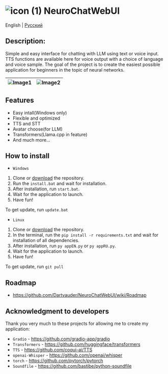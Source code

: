 # ![icon (1)](https://github.com/Dartvauder/NeuroChatWebUI/assets/140557322/e3c1d95a-828f-4a65-bea6-64c336dbe6fa) NeuroChatWebUI
English | [Русский](/README_RU.md)
## Description:

Simple and easy interface for chatting with LLM using text or voice input. TTS functions are available here for voice output with a choice of language and voice sample. The goal of the project is to create the easiest possible application for beginners in the topic of neural networks.

|![Image1](https://github.com/Dartvauder/NeuroChatWebUI/assets/140557322/98e185c1-6011-434c-af9f-885d1c5ded48) | ![Image2](https://github.com/Dartvauder/NeuroChatWebUI/assets/140557322/aeae98d7-3333-4b50-bcfc-d202e1150524) |
|:---:|:---:|

## Features

* Easy intall(Windows only)
* Flexible and optimized
* TTS and STT
* Avatar choose(for LLM)
* Transformers(Llama.cpp in feature)
* And much more...

## How to install

* `Windows`

1) Clone or [download](https://github.com/Dartvauder/NeuroChatWebUI/files/14618400/NeuroChatWebUI.zip) the repository.
2) Run the `install.bat` and wait for installation.
3) After installation, run `start.bat`.
4) Wait for the application to launch.
5) Have fun!

To get update, run `update.bat`

* `Linux`

1) Clone or [download](https://github.com/Dartvauder/NeuroChatWebUI/files/14618400/NeuroChatWebUI.zip) the repository.
2) In the terminal, run the `pip install -r requirements.txt` and wait for installation of all dependencies.
3) After installation, run `py appEN.py` or `py appRU.py`.
4) Wait for the application to launch.
5) Have fun!

To get update, run `git pull`

## Roadmap

* https://github.com/Dartvauder/NeuroChatWebUI/wiki/Roadmap

## Acknowledgment to developers

Thank you very much to these projects for allowing me to create my application:

* `Gradio` - https://github.com/gradio-app/gradio
* `Transformers` - https://github.com/huggingface/transformers
* `TTS` - https://github.com/coqui-ai/TTS
* `openai-Whisper` - https://github.com/openai/whisper
* `torch` - https://github.com/pytorch/pytorch
* `Soundfile` - https://github.com/bastibe/python-soundfile
